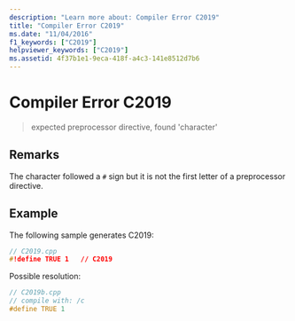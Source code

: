 ```yaml
---
description: "Learn more about: Compiler Error C2019"
title: "Compiler Error C2019"
ms.date: "11/04/2016"
f1_keywords: ["C2019"]
helpviewer_keywords: ["C2019"]
ms.assetid: 4f37b1e1-9eca-418f-a4c3-141e8512d7b6
---
```

# Compiler Error C2019

> expected preprocessor directive, found 'character'

## Remarks

The character followed a `#` sign but it is not the first letter of a preprocessor directive.

## Example

The following sample generates C2019:

```cpp
// C2019.cpp
#!define TRUE 1   // C2019
```

Possible resolution:

```cpp
// C2019b.cpp
// compile with: /c
#define TRUE 1
```

